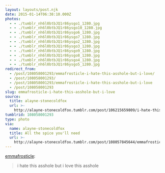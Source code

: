 ```yaml
---
layout: layouts/post.njk
date: 2015-01-14T06:38:10.000Z
photos:
  - - ./tumblr_nh6l0btbJQ1r86ysgo1_1280.jpg
  - - ./tumblr_nh6l0btbJQ1r86ysgo10_1280.jpg
  - - ./tumblr_nh6l0btbJQ1r86ysgo6_1280.jpg
  - - ./tumblr_nh6l0btbJQ1r86ysgo7_1280.jpg
  - - ./tumblr_nh6l0btbJQ1r86ysgo2_1280.jpg
  - - ./tumblr_nh6l0btbJQ1r86ysgo3_1280.jpg
  - - ./tumblr_nh6l0btbJQ1r86ysgo9_1280.jpg
  - - ./tumblr_nh6l0btbJQ1r86ysgo8_1280.jpg
  - - ./tumblr_nh6l0btbJQ1r86ysgo4_1280.jpg
  - - ./tumblr_nh6l0btbJQ1r86ysgo5_1280.jpg
redirect_from:
  - /post/108058001293/emmafrosticle-i-hate-this-asshole-but-i-love/
  - /post/108058001293/
  - /post/108058001293/emmafrosticle-i-hate-this-asshole-but-i-love
  - /post/108058001293
slug: emmafrosticle-i-hate-this-asshole-but-i-love
source:
  title: alayne-stonecoldfox
  url: >-
    http://alayne-stonecoldfox.tumblr.com/post/106215659809/i-hate-this-asshole-but-i-love-this-asshole
tumblrid: 108058001293
type: photo
via:
  name: alayne-stonecoldfox
  title: All the spice you'll need
  url: >-
    http://alayne-stonecoldfox.tumblr.com/post/108057845644/emmafrosticle-i-hate-this-asshole-but-i-love
---
```

<p><a class="tumblr_blog" href="http://emmafrosticle.tumblr.com/post/106215659809/i-hate-this-asshole-but-i-love-this-asshole">emmafrosticle</a>:</p>

<blockquote>
<p>i hate this asshole but i love this asshole</p>
</blockquote>

